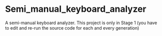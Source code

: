 # Semi_manual_keyboard_analyzer
A semi-manual keyboard analyzer. This project is only in Stage 1 (you have to edit and re-run the source code for each and every generation)
